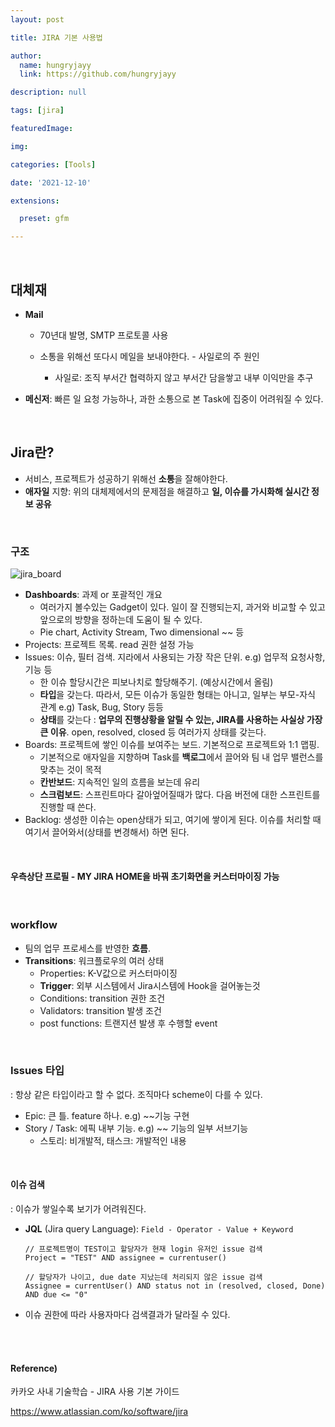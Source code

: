 ```yaml
---
layout: post

title: JIRA 기본 사용법

author: 
  name: hungryjayy
  link: https://github.com/hungryjayy

description: null

tags: [jira]

featuredImage: 

img: 

categories: [Tools]

date: '2021-12-10'

extensions:

  preset: gfm

---
```


<br>

## 대체재

* **Mail**

  * 70년대 발명, SMTP 프로토콜 사용

  * 소통을 위해선 또다시 메일을 보내야한다. - 사일로의 주 원인
    * 사일로: 조직 부서간 협력하지 않고 부서간 담을쌓고 내부 이익만을 추구

* **메신저**: 빠른 일 요청 가능하나, 과한 소통으로 본 Task에 집중이 어려워질 수 있다.

<br>

## Jira란?

* 서비스, 프로젝트가 성공하기 위해선 **소통**을 잘해야한다.
* **애자일** 지향: 위의 대체제에서의 문제점을 해결하고 **일, 이슈를 가시화해 실시간 정보 공유**

<br>

### 구조

![jira_board](https://hungryjayy.github.io/assets/img/Tools/jira_board.png)

* **Dashboards**: 과제 or 포괄적인 개요
  * 여러가지 볼수있는 Gadget이 있다. 일이 잘 진행되는지, 과거와 비교할 수 있고 앞으로의 방향을 정하는데 도움이 될 수 있다.
  * Pie chart, Activity Stream, Two dimensional ~~ 등
* Projects: 프로젝트 목록. read 권한 설정 가능
* Issues: 이슈, 필터 검색. 지라에서 사용되는 가장 작은 단위. e.g) 업무적 요청사항, 기능 등
  * 한 이슈 할당시간은 피보나치로 할당해주기. (예상시간에서 올림)
  * **타입**을 갖는다. 따라서, 모든 이슈가 동일한 형태는 아니고, 일부는 부모-자식 관계 e.g) Task, Bug, Story 등등
  * **상태**를 갖는다 : **업무의 진행상황을 알릴 수 있는, JIRA를 사용하는 사실상 가장 큰 이유**. open, resolved, closed 등 여러가지 상태를 갖는다.
* Boards: 프로젝트에 쌓인 이슈를 보여주는 보드. 기본적으로 프로젝트와 1:1 맵핑.
  * 기본적으로 애자일을 지향하며 Task를 **백로그**에서 끌어와 팀 내 업무 밸런스를 맞추는 것이 목적
  * **칸반보드**: 지속적인 일의 흐름을 보는데 유리
  * **스크럼보드**: 스프린트마다 갈아엎어질때가 많다. 다음 버전에 대한 스프린트를 진행할 때 쓴다.
* Backlog: 생성한 이슈는 open상태가 되고, 여기에 쌓이게 된다. 이슈를 처리할 때 여기서 끌어와서(상태를 변경해서) 하면 된다.

<br>

#### 우측상단 프로필 - MY JIRA HOME을 바꿔 초기화면을 커스터마이징 가능

<br>

### workflow

* 팀의 업무 프로세스를 반영한 **흐름**.
* **Transitions**: 워크플로우의 여러 상태 
  * Properties: K-V값으로 커스터마이징
  * **Trigger**: 외부 시스템에서 Jira시스템에 Hook을 걸어놓는것
  * Conditions: transition 권한 조건
  * Validators: transition 발생 조건
  * post functions: 트랜지션 발생 후 수행할 event

<br>

### Issues 타입

: 항상 같은 타입이라고 할 수 없다. 조직마다 scheme이 다를 수 있다.

* Epic: 큰 틀. feature 하나. e.g) ~~기능 구현
* Story / Task: 에픽 내부 기능. e.g) ~~ 기능의 일부 서브기능
  * 스토리: 비개발적, 태스크: 개발적인 내용

<br>

#### 이슈 검색

: 이슈가 쌓일수록 보기가 어려워진다.

* **JQL** (Jira query Language): `Field - Operator - Value + Keyword`

  ```
  // 프로젝트명이 TEST이고 할당자가 현재 login 유저인 issue 검색
  Project = "TEST" AND assignee = currentuser()
  
  // 할당자가 나이고, due date 지났는데 처리되지 않은 issue 검색
  Assignee = currentUser() AND status not in (resolved, closed, Done) AND due <= "0"
  ```

* 이슈 권한에 따라 사용자마다 검색결과가 달라질 수 있다.

<br><br>

#### Reference)

카카오 사내 기술학습 - JIRA 사용 기본 가이드

https://www.atlassian.com/ko/software/jira